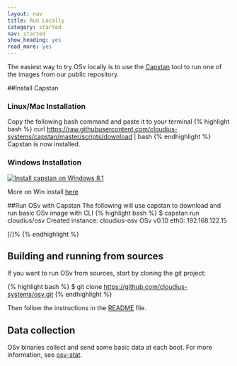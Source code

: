 ```yaml
---
layout: nav
title: Run Locally
category: started
nav: started
show_heading: yes
read_more: yes
---
```


The easiest way to try OSv locally is to use the [Capstan](https://github.com/cloudius-systems/capstan/blob/master/README.md) tool to run one of the
images from our public repository.

<!--more-->

##Install Capstan

### Linux/Mac Installation
Copy the following bash command and paste it to your terminal
{% highlight bash %}
curl https://raw.githubusercontent.com/cloudius-systems/capstan/master/scripts/download | bash
{% endhighlight %}
Capstan is now installed.


### Windows Installation
[![Install capstan on Windows 8.1 ](http://img.youtube.com/vi/-k7SlS-2Ank/0.jpg)](https://www.youtube.com/watch?v=-k7SlS-2Ank)

More on Win install [here](https://github.com/cloudius-systems/capstan/wiki/Capstan-Installation)

##Run OSv with Capstan
The following will use capstan to download and run basic OSv image
with CLI
{% highlight bash %}
$ capstan run cloudius/osv
Created instance: cloudius-osv
OSv v0.10
eth0: 192.168.122.15

[/]%
{% endhighlight %}

## Building and running from sources

If you want to run OSv from sources, start by cloning the git project:

{% highlight bash %}
$ git clone https://github.com/cloudius-systems/osv.git
{% endhighlight %}

Then follow the instructions in the [README](https://github.com/cloudius-systems/osv/blob/master/README.md) file.

## Data collection

OSv binaries collect and send some basic data at each boot.  For more information, see [osv-stat](/osv-stat/).
